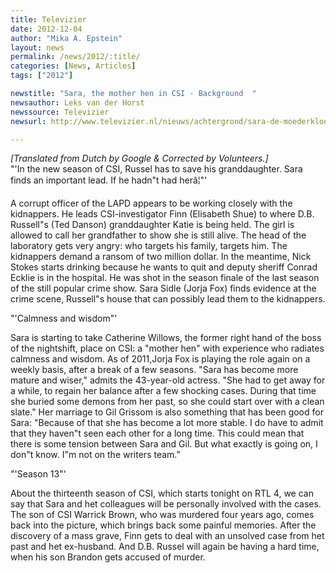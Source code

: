 ```yaml
---
title: Televizier
date: 2012-12-04
author: "Mika A. Epstein"
layout: news
permalink: /news/2012/:title/
categories: [News, Articles]
tags: ["2012"]

newstitle: "Sara, the mother hen in CSI - Background  "
newsauthor: Leks van der Horst  
newssource: Televizier  
newsurl: http://www.televizier.nl/nieuws/achtergrond/sara-de-moederkloek-in-csi-achtergrond.1049543.lynkx  

---
```


*[Translated from Dutch by Google & Corrected by Volunteers.]*  
"'In the new season of CSI, Russel has to save his granddaughter. Sara finds an important lead. If he hadn"t had herâ¦"'

A corrupt officer of the LAPD appears to be working closely with the kidnappers. He leads CSI-investigator Finn (Elisabeth Shue) to where D.B. Russell"s (Ted Danson) granddaughter Katie is being held. The girl is allowed to call her grandfather to show she is still alive. The head of the laboratory gets very angry: who targets his family, targets him. The kidnappers demand a ransom of two million dollar. In the meantime, Nick Stokes starts drinking because he wants to quit and deputy sheriff Conrad Ecklie is in the hospital. He was shot in the season finale of the last season of the still popular crime show. Sara Sidle (Jorja Fox) finds evidence at the crime scene, Russell"s house that can possibly lead them to the kidnappers.

"'Calmness and wisdom"'

Sara is starting to take Catherine Willows, the former right hand of the boss of the nightshift, place on CSI: a "mother hen" with experience who radiates calmness and wisdom. As of 2011,Jorja Fox is playing the role again on a weekly basis, after a break of a few seasons. "Sara has become more mature and wiser," admits the 43-year-old actress. "She had to get away for a while, to regain her balance after a few shocking cases. During that time she buried some demons from her past, so she could start over with a clean slate." Her marriage to Gil Grissom is also something that has been good for Sara: "Because of that she has become a lot more stable. I do have to admit that they haven"t seen each other for a long time. This could mean that there is some tension between Sara and Gil. But what exactly is going on, I don"t know. I"m not on the writers team."

"'Season 13"'

About the thirteenth season of CSI, which starts tonight on RTL 4, we can say that Sara and het colleagues will be personally involved with the cases. The son of CSI Warrick Brown, who was murdered four years ago, comes back into the picture, which brings back some painful memories. After the discovery of a mass grave, Finn gets to deal with an unsolved case from het past and het ex-husband. And D.B. Russel will again be having a hard time, when his son Brandon gets accused of murder.  

